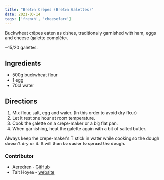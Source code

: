 ```yaml
---
title: "Breton Crêpes (Breton Galettes)"
date: 2021-03-14
tags: ['french', 'cheesefare']
---
```

Buckwheat crêpes eaten as dishes, traditionally garnished with ham, eggs and cheese (galette complète).

~15/20 galettes.

## Ingredients

- 500g buckwheat flour
- 1 egg
- 70cl water

## Directions

1. Mix flour, salt, egg and water. (In this order to avoid dry flour)
2. Let it rest one hour at room temperature.
3. Cook the galette on a crepe-maker or a big flat pan.
4. When garnishing, heat the galette again with a bit of salted butter.

Always keep the crepe-maker's T stick in water while cooking so the dough doesn't dry on it.
It will then be easier to spread the dough.

### Contributor

- Aeredren - [GitHub](https://github.com/Aeredren)
- Tait Hoyen - [website](https://tait.tech)
